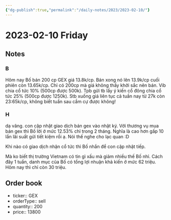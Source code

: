```yaml
---
{"dg-publish":true,"permalink":"/daily-notes/2023/2023-02-10/"}
---
```


# 2023-02-10 Friday

## Notes

### B

Hôm nay Bố bán 200 cp GEX giá 13.8k/cp. Bán xong nó lên 13.9k/cp cuối phiên còn 13.65k/cp. Chỉ có 200cp mà giá không thấy khởi sắc nên bán.
Vib chia cổ tức 10% (500cp được 500k). Tpb gửi tb lấy ý kiến cổ đông chia cổ tức 25% (500cp được 1250k).
Stb xuống giá liên tục cả tuần nay từ 27k còn 23:65k/cp, không biết tuần sau cầm cự được không!

### H

dạ vâng. con cập nhật giao dịch bán gex vào nhật ký. Với thương vụ mua bán gex thì Bố lời ở mức 12.53% chỉ trong 2 tháng. Nghĩa là cao hơn gấp 10 lần lãi suất gửi tiết kiệm rồi ạ. Nói thế nghe cho lạc quan :D

Khi nào có giao dịch nhận cổ tức thì Bố nhắn để con cập nhật tiếp.

Mà ko biết thị trường Vietnam có tin gì xấu mà giảm nhiều thế Bố nhỉ. Cách đây 1 tuần, danh mục của Bố có tổng lợi nhuận khả kiến ở mức 62 triệu. Hôm nay thì chỉ còn 30 triệu.

## Order book

- ticker:: GEX
- orderType:: sell
- quantity:: 200
- price:: 13800
